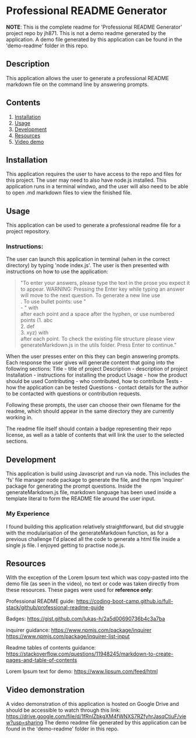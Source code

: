 # Professional README Generator

**NOTE**: This is the complete readme for 'Professional README Generator' project repo by jh871. This is not a demo readme generated by the application.
A demo file generated by this application can be found in the 'demo-readme' folder in this repo.


## Description

This application allows the user to generate a professional README markdown file on the command line by answering prompts. 

## Contents

1. [Installation](#installation)
2. [Usage](#usage)
3. [Development](#development)
4. [Resources](#resources)
5. [Video demo](#video-demonstration)



## Installation

This application requires the user to have access to the repo and files for this project. The user may need to also have node.js installed. This application runs in a terminal windwo, and the user will also need to be able to open .md markdown files to view the finished file.



## Usage

This application can be used to generate a professional readme file for a project repository.


### Instructions:

The user can launch this application in terminal (when in the correct directory) by typing 'node index.js'.
The user is then presented with instructions on how to use the application:

> "To enter your answers, please type the text in the prose you expect it to appear. WARNING: Pressing the Enter key while typing an answer will move to the next question. To generate a new line use <br>. To use bullet points: use "<br> - " with <br> after each point and a space after the hyphen, or use numbered points (1. abc <br>2. def <br>3. xyz) with <br> after each point. To check the existing file structure please view generateMarkdown.js in the utils folder. Press Enter to continue."

When the user presses enter on this they can begin answering prompts. Each response the user gives will generate content that going into the following sections: 
Title - title of project
Description - description of project
Installation - instructions for installing the product
Usage - how the product should be used
Contributing - who contributed, how to contribute
Tests - how the application can be tested
Questions - contact details for the author to be contacted with questions or contribution requests.

Following these prompts, the user can choose their own filename for the readme, which should appear in the same directory they are currently working in.

The readme file itself should contain a badge representing their repo license, as well as a table of contents that will link the user to the selected sections.




## Development

This application is build using Javascript and run via node. This includes the 'fs' file manager node package to generate the file, and the npm 'inquirer' package for generating the prompt questions.
Inside the generateMarkdown.js file, markdown language has been used inside a template literal to form the README file around the user input.


### My Experience

I found building this application relatively straightforward, but did struggle with the modularisation of the generateMarkdown function, as for a previous challenge I'd placed all the code to generate a html file inside a single js file. I enjoyed getting to practise node.js.




## Resources

With the exception of the Lorem Ipsum text which was copy-pasted into the demo file (as seen in the video), no text or code was taken directly from these resources. These pages were used for **reference only**:

Professional README guide:
https://coding-boot-camp.github.io/full-stack/github/professional-readme-guide

Badges:
https://gist.github.com/lukas-h/2a5d00690736b4c3a7ba

inquirer guidance:
https://www.npmjs.com/package/inquirer
https://www.npmjs.com/package/inquirer-list-input

Readme tables of contents guidance:
https://stackoverflow.com/questions/11948245/markdown-to-create-pages-and-table-of-contents

Lorem Ipsum text for demo:
https://www.lipsum.com/feed/html




## Video demonstration

A video demonstration of this application is hosted on Google Drive and should be accessible to watch through this link:
https://drive.google.com/file/d/1fRnIZbkgXM4fWNXS7RZfyhrJasqCtiuF/view?usp=sharing
The demo readme file generated by this application can be found in the 'demo-readme' folder in this repo.